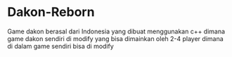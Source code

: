 # Dakon-Reborn
Game dakon berasal dari Indonesia yang dibuat menggunakan c++
dimana game dakon sendiri di modify yang bisa dimainkan oleh 2-4 player dimana 
di dalam game sendiri bisa di modify
